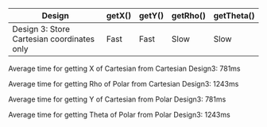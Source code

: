 | Design | getX() | getY() | getRho()| getTheta()|
| --- | --- | --- |--- | --- | 
| Design 3: Store Cartesian coordinates only | Fast | Fast | Slow | Slow |


Average time for getting X of Cartesian from Cartesian Design3: 781ms

Average time for getting Rho of Polar from Cartesian Design3: 1243ms

Average time for getting Y of Cartesian from Polar Design3: 781ms

Average time for getting Theta of Polar from Polar Design3: 1243ms
